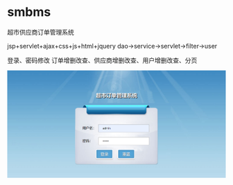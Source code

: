 # smbms
超市供应商订单管理系统

jsp+servlet+ajax+css+js+html+jquery
dao->service->servlet->filter->user

登录、密码修改
订单增删改查、供应商增删改查、用户增删改查、分页

![image](_img/登录.png)
